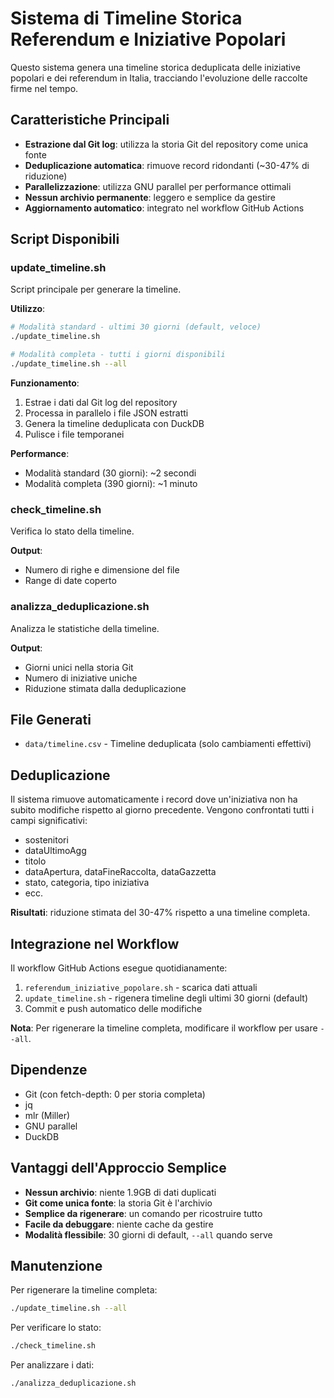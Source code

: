 # Sistema di Timeline Storica Referendum e Iniziative Popolari

Questo sistema genera una timeline storica deduplicata delle iniziative popolari e dei referendum in Italia, tracciando l'evoluzione delle raccolte firme nel tempo.

## Caratteristiche Principali

- **Estrazione dal Git log**: utilizza la storia Git del repository come unica fonte
- **Deduplicazione automatica**: rimuove record ridondanti (~30-47% di riduzione)
- **Parallelizzazione**: utilizza GNU parallel per performance ottimali
- **Nessun archivio permanente**: leggero e semplice da gestire
- **Aggiornamento automatico**: integrato nel workflow GitHub Actions

## Script Disponibili

### update_timeline.sh

Script principale per generare la timeline.

**Utilizzo**:
```bash
# Modalità standard - ultimi 30 giorni (default, veloce)
./update_timeline.sh

# Modalità completa - tutti i giorni disponibili
./update_timeline.sh --all
```

**Funzionamento**:
1. Estrae i dati dal Git log del repository
2. Processa in parallelo i file JSON estratti
3. Genera la timeline deduplicata con DuckDB
4. Pulisce i file temporanei

**Performance**:
- Modalità standard (30 giorni): ~2 secondi
- Modalità completa (390 giorni): ~1 minuto

### check_timeline.sh

Verifica lo stato della timeline.

**Output**:
- Numero di righe e dimensione del file
- Range di date coperto

### analizza_deduplicazione.sh

Analizza le statistiche della timeline.

**Output**:
- Giorni unici nella storia Git
- Numero di iniziative uniche
- Riduzione stimata dalla deduplicazione

## File Generati

- `data/timeline.csv` - Timeline deduplicata (solo cambiamenti effettivi)

## Deduplicazione

Il sistema rimuove automaticamente i record dove un'iniziativa non ha subito modifiche rispetto al giorno precedente. Vengono confrontati tutti i campi significativi:

- sostenitori
- dataUltimoAgg
- titolo
- dataApertura, dataFineRaccolta, dataGazzetta
- stato, categoria, tipo iniziativa
- ecc.

**Risultati**: riduzione stimata del 30-47% rispetto a una timeline completa.

## Integrazione nel Workflow

Il workflow GitHub Actions esegue quotidianamente:

1. `referendum_iniziative_popolare.sh` - scarica dati attuali
2. `update_timeline.sh` - rigenera timeline degli ultimi 30 giorni (default)
3. Commit e push automatico delle modifiche

**Nota**: Per rigenerare la timeline completa, modificare il workflow per usare `--all`.

## Dipendenze

- Git (con fetch-depth: 0 per storia completa)
- jq
- mlr (Miller)
- GNU parallel
- DuckDB

## Vantaggi dell'Approccio Semplice

- **Nessun archivio**: niente 1.9GB di dati duplicati
- **Git come unica fonte**: la storia Git è l'archivio
- **Semplice da rigenerare**: un comando per ricostruire tutto
- **Facile da debuggare**: niente cache da gestire
- **Modalità flessibile**: 30 giorni di default, `--all` quando serve

## Manutenzione

Per rigenerare la timeline completa:
```bash
./update_timeline.sh --all
```

Per verificare lo stato:
```bash
./check_timeline.sh
```

Per analizzare i dati:
```bash
./analizza_deduplicazione.sh
```

